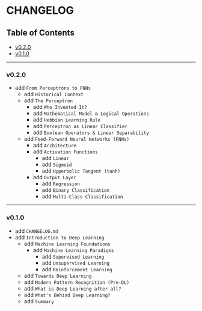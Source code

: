 <h1>CHANGELOG</h1>

<h2>Table of Contents</h2>

- [v0.2.0](#v020)
- [v0.1.0](#v010)

--------------------

### v0.2.0

- add `From Perceptrons to FNNs`
  - add `Historical Context`
  - add `The Perceptron`
    - add `Who Invented It?`
    - add `Mathematical Model & Logical Operations`
    - add `Hebbian Learning Rule`
    - add `Perceptron as Linear Classifier`
    - add `Boolean Operators & Linear Separability`
  - add `Feed-Forward Neural Networks (FNNs)`
    - add `Architecture`
    - add `Activation Functions`
      - add `Linear`
      - add `Sigmoid`
      - add `Hyperbolic Tangent (tanh)`
    - add `Output Layer`
      - add `Regression`
      - add `Binary Classification`
      - add `Multi-Class Classification`

--------------------

### v0.1.0

- add `CHANGELOG.md`
- add `Introduction to Deep Learning`
  - add `Machine Learning Foundations`
    - add `Machine Learning Paradigms`
      - add `Supervised Learning`
      - add `Unsupervised Learning`
      - add `Reinforcement Learning`
  - add `Towards Deep Learning`
  - add `Modern Pattern Recognition (Pre-DL)`
  - add `What is Deep Learning after all?`
  - add `What's Behind Deep Learning?`
  - add `Summary`